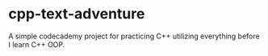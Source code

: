 # cpp-text-adventure
A simple codecademy project for practicing C++ utilizing everything before I learn C++ OOP.
